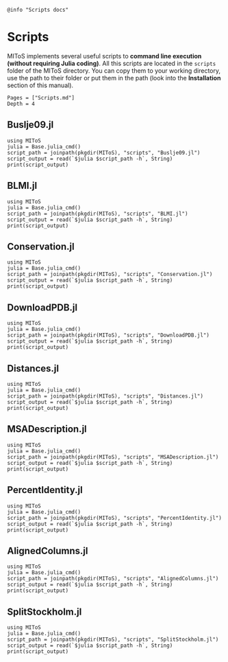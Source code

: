 ```@setup log
@info "Scripts docs"
```

# Scripts

MIToS implements several useful scripts to **command line execution
(without requiring Julia coding)**. All this scripts are located in the `scripts` folder
of the MIToS directory. You can copy them to your working directory, use the path to
their folder or put them in the path
(look into the **Installation** section of this manual).  

```@contents
Pages = ["Scripts.md"]
Depth = 4
```   

## Buslje09.jl

```@repl
using MIToS
julia = Base.julia_cmd()
script_path = joinpath(pkgdir(MIToS), "scripts", "Buslje09.jl")
script_output = read(`$julia $script_path -h`, String)
print(script_output)
```  

## BLMI.jl

```@repl
using MIToS
julia = Base.julia_cmd()
script_path = joinpath(pkgdir(MIToS), "scripts", "BLMI.jl")
script_output = read(`$julia $script_path -h`, String)
print(script_output)
```  

## Conservation.jl

```@repl
using MIToS
julia = Base.julia_cmd()
script_path = joinpath(pkgdir(MIToS), "scripts", "Conservation.jl")
script_output = read(`$julia $script_path -h`, String)
print(script_output)
```  

## DownloadPDB.jl

```@repl
using MIToS
julia = Base.julia_cmd()
script_path = joinpath(pkgdir(MIToS), "scripts", "DownloadPDB.jl")
script_output = read(`$julia $script_path -h`, String)
print(script_output)
```  

## Distances.jl

```@repl
using MIToS
julia = Base.julia_cmd()
script_path = joinpath(pkgdir(MIToS), "scripts", "Distances.jl")
script_output = read(`$julia $script_path -h`, String)
print(script_output)
```  

## MSADescription.jl

```@repl
using MIToS
julia = Base.julia_cmd()
script_path = joinpath(pkgdir(MIToS), "scripts", "MSADescription.jl")
script_output = read(`$julia $script_path -h`, String)
print(script_output)
```  

## PercentIdentity.jl

```@repl
using MIToS
julia = Base.julia_cmd()
script_path = joinpath(pkgdir(MIToS), "scripts", "PercentIdentity.jl")
script_output = read(`$julia $script_path -h`, String)
print(script_output)
```  

## AlignedColumns.jl

```@repl
using MIToS
julia = Base.julia_cmd()
script_path = joinpath(pkgdir(MIToS), "scripts", "AlignedColumns.jl")
script_output = read(`$julia $script_path -h`, String)
print(script_output)
```  

## SplitStockholm.jl

```@repl
using MIToS
julia = Base.julia_cmd()
script_path = joinpath(pkgdir(MIToS), "scripts", "SplitStockholm.jl")
script_output = read(`$julia $script_path -h`, String)
print(script_output)
```


